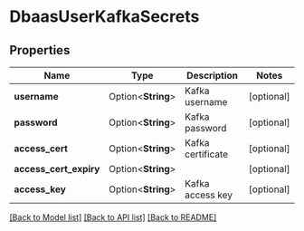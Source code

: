 # DbaasUserKafkaSecrets

## Properties

Name | Type | Description | Notes
------------ | ------------- | ------------- | -------------
**username** | Option<**String**> | Kafka username | [optional]
**password** | Option<**String**> | Kafka password | [optional]
**access_cert** | Option<**String**> | Kafka certificate | [optional]
**access_cert_expiry** | Option<**String**> |  | [optional]
**access_key** | Option<**String**> | Kafka access key | [optional]

[[Back to Model list]](../README.md#documentation-for-models) [[Back to API list]](../README.md#documentation-for-api-endpoints) [[Back to README]](../README.md)


